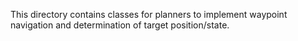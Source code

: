This directory contains classes for planners to implement waypoint navigation and determination of target position/state.
